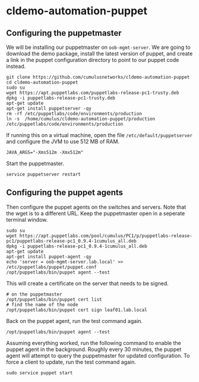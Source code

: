 # cldemo-automation-puppet




Configuring the puppetmaster
----------------------------
We will be installing our puppetmaster on `oob-mgmt-server`. We are going to
download the demo package, install the latest version of puppet, and create a
link in the puppet configuration directory to point to our puppet code instead.

    git clone https://github.com/cumulusnetworks/cldemo-automation-puppet
    cd cldemo-automation-puppet
    sudo su
    wget https://apt.puppetlabs.com/puppetlabs-release-pc1-trusty.deb
    dpkg -i puppetlabs-release-pc1-trusty.deb
    apt-get update
    apt-get install puppetserver -qy
    rm -rf /etc/puppetlabs/code/environments/production
    ln -s  /home/cumulus/cldemo-automation-puppet/production /etc/puppetlabs/code/environments/production

If running this on a virtual machine, open the file `/etc/default/puppetserver`
and configure the JVM to use 512 MB of RAM.

    JAVA_ARGS="-Xms512m -Xmx512m"

Start the puppetmaster.

    service puppetserver restart






Configuring the puppet agents
-----------------------------
Then configure the puppet agents on the switches and servers. Note that the
wget is to a different URL. Keep the puppetmaster open in a seperate terminal
window.

    sudo su
    wget https://apt.puppetlabs.com/pool/cumulus/PC1/p/puppetlabs-release-pc1/puppetlabs-release-pc1_0.9.4-1cumulus_all.deb
    dpkg -i puppetlabs-release-pc1_0.9.4-1cumulus_all.deb
    apt-get update
    apt-get install puppet-agent -qy
    echo 'server = oob-mgmt-server.lab.local' >> /etc/puppetlabs/puppet/puppet.conf
    /opt/puppetlabs/bin/puppet agent --test

This will create a certificate on the server that needs to be signed.

    # on the puppetmaster
    /opt/puppetlabs/bin/puppet cert list
    # find the name of the node
    /opt/puppetlabs/bin/puppet cert sign leaf01.lab.local

Back on the puppet agent, run the test command again.

    /opt/puppetlabs/bin/puppet agent --test

Assuming everything worked, run the following command to enable the puppet agent
in the background. Roughly every 30 minutes, the puppet agent will attempt to
query the puppetmaster for updated configuration. To force a client to update,
run the test command again.

    sudo service puppet start
